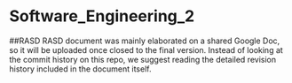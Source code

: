 # Software_Engineering_2

##RASD
RASD document was mainly elaborated on a shared Google Doc, so it will be uploaded once closed to the final version. Instead of looking at the commit history on this repo, we suggest reading the detailed revision history included in the document itself.
